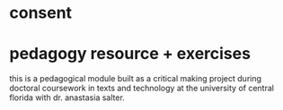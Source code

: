 # consent
# pedagogy resource + exercises

this is a pedagogical module built as a critical making project during doctoral coursework in texts and technology at the university of central florida with dr. anastasia salter. 

